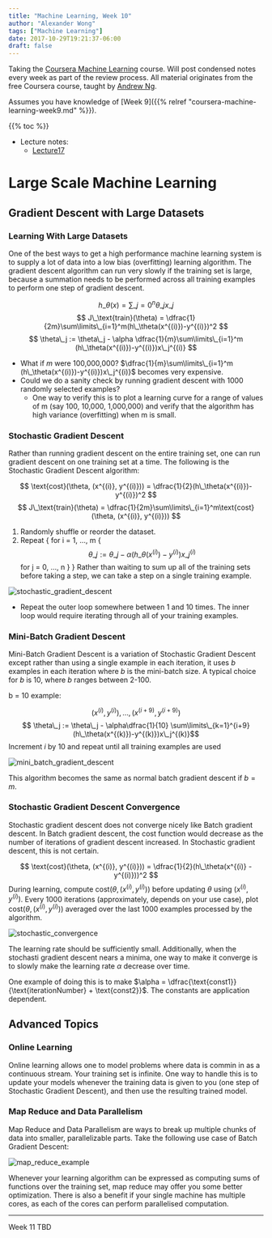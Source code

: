```yaml
---
title: "Machine Learning, Week 10"
author: "Alexander Wong"
tags: ["Machine Learning"]
date: 2017-10-29T19:21:37-06:00
draft: false
---
```


Taking the [Coursera Machine Learning](https://www.coursera.org/learn/machine-learning) course. Will post condensed notes every week as part of the review process. All material originates from the free Coursera course, taught by [Andrew Ng](http://www.andrewng.org/).

Assumes you have knowledge of [Week 9]({{% relref "coursera-machine-learning-week9.md" %}}).

{{% toc %}}

* Lecture notes:
  * [Lecture17](/docs/coursera-machine-learning-week10/Lecture17.pdf)

# Large Scale Machine Learning

## Gradient Descent with Large Datasets

### Learning With Large Datasets

One of the best ways to get a high performance machine learning system is to supply a lot of data into a low bias (overfitting) learning algorithm. The gradient descent algorithm can run very slowly if the training set is large, because a summation needs to be performed across all training examples to perform one step of gradient descent.

$$ h\_\theta(x) = \sum\limits\_{j=0}^n \theta\_jx\_j $$
$$ J\_\text{train}(\theta) = \dfrac{1}{2m}\sum\limits\_{i=1}^m(h\_\theta(x^{(i)})-y^{(i)})^2 $$
$$ \theta\_j := \theta\_j - \alpha \dfrac{1}{m}\sum\limits\_{i=1}^m (h\_\theta(x^{(i)})-y^{(i)})x\_j^{(i)} $$

- What if $m$ were 100,000,000? $\dfrac{1}{m}\sum\limits\_{i=1}^m (h\_\theta(x^{(i)})-y^{(i)})x\_j^{(i)}$ becomes very expensive.
- Could we do a sanity check by running gradient descent with 1000 randomly selected examples?
  - One way to verify this is to plot a learning curve for a range of values of m (say 100, 10,000, 1,000,000) and verify that the algorithm has high variance (overfitting) when m is small.

### Stochastic Gradient Descent

Rather than running gradient descent on the entire training set, one can run gradient descent on one training set at a time. The following is the Stochastic Gradient Descent algorithm:

$$ \text{cost}(\theta, (x^{(i)}, y^{(i)})) = \dfrac{1}{2}(h\_\theta(x^{(i)})-y^{(i)})^2 $$
$$ J\_\text{train}(\theta) = \dfrac{1}{2m}\sum\limits\_{i=1}^m\text{cost}(\theta, (x^{(i)}, y^{(i)})) $$

1. Randomly shuffle or reorder the dataset.
2. Repeat {
  for i = 1, ..., m {
    $$ \theta\_j := \theta\_j - \alpha(h\_\theta(x^{(i)}) - y^{(i)})x\_j^{(i)} $$
    for j = 0, ..., n
  }
}
Rather than waiting to sum up all of the training sets before taking a step, we can take a step on a single training example.

![stochastic_gradient_descent](/img/coursera-machine-learning-week10/stochastic_gradient_descent.png)

* Repeat the outer loop somewhere between 1 and 10 times. The inner loop would require iterating through all of your training examples.

### Mini-Batch Gradient Descent

Mini-Batch Gradient Descent is a variation of Stochastic Gradient Descent except rather than using a single example in each iteration, it uses $b$ examples in each iteration where $b$ is the mini-batch size. A typical choice for $b$ is 10, where $b$ ranges between 2-100.

b = 10 example:

$$ (x^{(i)}, y^{(i)}), \dots, (x^{(i+9)}, y^{(i+9)}) $$
$$ \theta\_j := \theta\_j - \alpha\dfrac{1}{10} \sum\limits\_{k=1}^{i+9}(h\_\theta(x^{(k)})-y^{(k)})x\_j^{(k)}$$
Increment $i$ by 10 and repeat until all training examples are used

![mini_batch_gradient_descent](/img/coursera-machine-learning-week10/mini_batch_gradient_descent.png)

This algorithm becomes the same as normal batch gradient descent if $b = m$.

### Stochastic Gradient Descent Convergence

Stochastic gradient descent does not converge nicely like Batch gradient descent. In Batch gradient descent, the cost function would decrease as the number of iterations of gradient descent increased. In Stochastic gradient descent, this is not certain.

$$ \text{cost}(\theta, (x^{(i)}, y^{(i)})) = \dfrac{1}{2}(h\_\theta(x^{(i)} - y^{(i)}))^2 $$
During learning, compute $\text{cost}(\theta, (x^{(i)}, y^{(i)}))$ before updating $\theta$ using $(x^{(i)}, y^{(i)})$. Every 1000 iterations (approximately, depends on your use case), plot $\text{cost}(\theta, (x^{(i)}, y^{(i)}))$ averaged over the last 1000 examples processed by the algorithm.

![stochastic_convergence](/img/coursera-machine-learning-week10/stochastic_convergence.png)

The learning rate should be sufficiently small. Additionally, when the stochasti gradient descent nears a minima, one way to make it converge is to slowly make the learning rate $\alpha$ decrease over time.

One example of doing this is to make $\alpha = \dfrac{\text{const1}}{\text{iterationNumber} + \text{const2}}$. The constants are application dependent.

## Advanced Topics

### Online Learning

Online learning allows one to model problems where data is commin in as a continuous stream. Your training set is infinite.
One way to handle this is to update your models whenever the training data is given to you (one step of Stochastic Gradient Descent), and then use the resulting trained model.

### Map Reduce and Data Parallelism

Map Reduce and Data Parallelism are ways to break up multiple chunks of data into smaller, parallelizable parts.
Take the following use case of Batch Gradient Descent:

![map_reduce_example](/img/coursera-machine-learning-week10/map_reduce_example.png)

Whenever your learning algorithm can be expressed as computing sums of functions over the training set, map reduce may offer you some better optimization. There is also a benefit if your single machine has multiple cores, as each of the cores can perform parallelised computation.

---

Week 11 TBD
